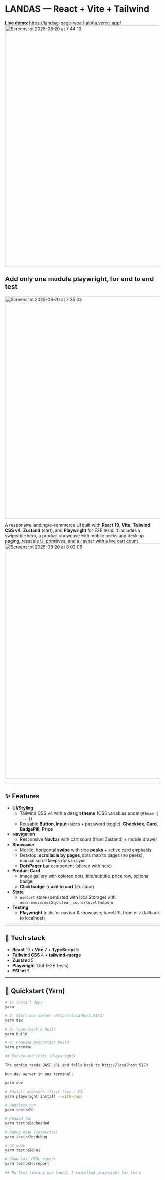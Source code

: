 # LANDAS — React + Vite + Tailwind

**Live demo:** https://landing-page-woad-alpha.vercel.app/
<img width="1471" height="782" alt="Screenshot 2025-08-20 at 7 44 10" src="https://github.com/user-attachments/assets/c89a8d13-9779-486c-87fa-47dee0673dac" />
## Add only one module playwright, for end to end test
<img width="1064" height="721" alt="Screenshot 2025-08-20 at 7 35 03" src="https://github.com/user-attachments/assets/c9ce2288-3b3e-4ba2-afb2-e2cebc1a2dfd" />


A responsive landing/e-commerce UI built with **React 19**, **Vite**, **Tailwind CSS v4**, **Zustand** (cart), and **Playwright** for E2E tests. It includes a swipeable hero, a product showcase with mobile peeks and desktop paging, reusable UI primitives, and a navbar with a live cart count.
<img width="848" height="763" alt="Screenshot 2025-08-20 at 8 02 08" src="https://github.com/user-attachments/assets/62b91ac9-d7ca-4edb-8104-79391231c873" />

---

## ✨ Features

- **UI/Styling**
  - Tailwind CSS v4 with a design **theme** (CSS variables under `@theme { ... }`)
  - Reusable **Button**, **Input** (sizes + password toggle), **Checkbox**, **Card**, **BadgePill**, **Price**
- **Navigation**
  - Responsive **Navbar** with cart count (from Zustand) + mobile drawer
- **Showcase**
  - Mobile: horizontal **swipe** with side **peeks** + active card emphasis  
  - Desktop: **scrollable by pages**, dots map to pages (no peeks), manual scroll keeps dots in sync
  - **DotsPager** bar component (shared with hero)
- **Product Card**
  - Image gallery with colored dots, title/subtitle, price row, optional badge
  - **Click badge → add to cart** (Zustand)
- **State**
  - `useCart` store (persisted with localStorage) with `add/remove/setQty/clear`, `count/total` helpers
- **Testing**
  - **Playwright** tests for navbar & showcase; baseURL from env (fallback to localhost)

---

## 🧰 Tech stack

- **React** 19 • **Vite** 7 • **TypeScript** 5  
- **Tailwind CSS** 4 • **tailwind-merge**  
- **Zustand** 5  
- **Playwright** 1.54 (E2E Tests)  
- **ESLint** 9

---

## 🚀 Quickstart (Yarn)

```bash
# 1) Install deps
yarn

# 2) Start dev server (http://localhost:5173)
yarn dev

# 3) Type-check & build
yarn build

# 4) Preview production build
yarn preview

## End-to-end tests (Playwright)

The config reads BASE_URL and falls back to http://localhost:5173.

Run dev server in one terminal:

yarn dev

# Install browsers (first time / CI)
yarn playwright install --with-deps

# Headless run
yarn test:e2e

# Headed run
yarn test:e2e:headed

# Debug mode (inspector)
yarn test:e2e:debug

# UI mode
yarn test:e2e:ui

# Show last HTML report
yarn test:e2e:report

## No Test library was found, I installed playwright for tests




